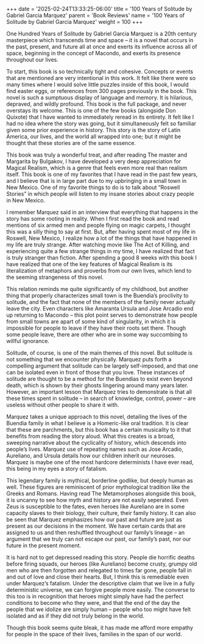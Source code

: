 +++
date = '2025-02-24T13:33:25-06:00'
title = '100 Years of Solitude by Gabriel Garcia Marquez'
parent = 'Book Reviews'
name = '100 Years of Solitude by Gabriel Garcia Marquez'
weight = 100
+++

One Hundred Years of Solitude by Gabriel Garcia Marquez is a 20th century masterpiece which transcends time and space – it is a novel that occurs in the past, present, and future all at once and exerts its influence across all of space, beginning in the concept of Macondo, and exerts its presence throughout our lives. 

To start, this book is so technically tight and cohesive. Concepts or events that are mentioned are very intentional in this work. It felt like there were so many times where I would solve little puzzles inside of this book, I would find easter eggs, or references from 300 pages previously in the book. This novel is such a sumptuous display of language and memory. It is hilarious, depraved, and wildly profound. This book is the full package, and never overstays its welcome. This is one of the few books (alongside Don Quixote) that I have wanted to immediately reread in its entirety. It felt like I had no idea where the story was going, but it simultaneously felt so familiar given some prior experience in history. This story is the story of Latin America, our lives, and the world all wrapped into one; but it might be thought that these stories are of the same essence.

This book was truly a wonderful treat, and after reading The master and Margarita by Bulgakov, I have developed a very deep appreciation for Magical Realism, which is a genre that feels even more real than realism itself. This book is one of my favorites that I have read in the past few years, and I believe that is in large part due to my upbringing in a small town in New Mexico. One of my favorite things to do is to talk about “Roswell Stories” in which people will listen to my insane stories about crazy people in New Mexico. 

I remember Marquez said in an interview that everything that happens in the story has some rooting in reality. When I first read the book and read mentions of six armed men and people flying on magic carpets, I thought this was a silly thing to say at first. But, after having spent most of my life in Roswell, New Mexico, I realize how a lot of the things that have happened in my life are truly strange. After watching movie like The Act of Killing, and experiencing quite a few strange things in my time, I have realized that fact is truly stranger than fiction. After spending a good 8 weeks with this book I have realized that one of the key features of Magical Realism is its literalization of metaphors and proverbs from our own lives, which lend to the seeming strangeness of this novel.

This relation reminds me quite significantly of my childhood, but another thing that properly characterizes small town is the Buendia’s proclivity to solitude, and the fact that none of the members of the family never actually leave the city. Even characters like Amaranta Ursula and Jose Arcadio end up returning to Macondo – this plot point serves to demonstrate how people from small towns are apart of some kind of singularity, in which it is impossible for people to leave if they have their roots set there. Though some people leave, there are other who are in some way succombing to willful ignorance. 

Solitude, of course, is one of the main themes of this novel. But solitude is not something that we encounter physically. Marquez puts forth a compelling argument that solitude can be largely self-imposed, and that one can be isolated even in front of those that you love. These instances of solitude are thought to be a method for the Buendias to exist even beyond death, which is shown by their ghosts lingering around many years later. However, an important lesson that Marquez tries to demonstrate is that all these times spent in solitude – in search of knowledge, control, power – are useless without other people to share it with. 

Marquez takes a unique approach to this novel, detailing the lives of the Buendia family in what I believe is a Homeric-like oral tradition. It is clear that these are parchments, but this book has a certain musicality to it that benefits from reading the story aloud. What this creates is a broad, sweeping narrative about the cyclicality of history, which descends into people’s lives. Marquez use of repeating names such as Jose Arcadio, Aureliano, and Ursula details how our children inherit our neuroses. Marquez is maybe one of the most hardcore determinists I have ever read, this being in my eyes a story of fatalism. 

This legendary family is mythical, borderline godlike, but deeply human as well. These figures are reminiscent of prior mythological tradition like the Greeks and Romans. Having read The Metamorphoses alongside this book, it is uncanny to see how myth and history are not easily seperated. Even Zeus is susceptible to the fates, even heroes like Aureliano are in some capacity slaves to their biology, their culture, their family history. It can also be seen that Marquez emphasizes how our past and future are just as present as our decisions in the moment. We have certain cards that are assigned to us and then reshuffled throughout our family’s lineage – an argument that we truly can not escape our past, our family’s past, nor our future in the present moment. 

It is hard not to get depressed reading this story. People die horrific deaths before firing squads, our heroes (like Aureliano) become crusty, grumpy old men who are then forgotten and relegated to times far gone, people fall in and out of love and close their hearts. But, I think this is remediable even under Marquez’s fatalism. Under the descriptive claim that we live in a fully deterministic universe, we can forgive people more easily. The converse to this too is in recognition that heroes might simply have had the perfect conditions to become who they were, and that the end of the day the people that we idolize are simply human – people who too might have felt isolated and as if they did not truly belong in the world. 

Though this book seems quite bleak, it has made me afford more empathy for people in the space of their lives, families in the span of our world.


